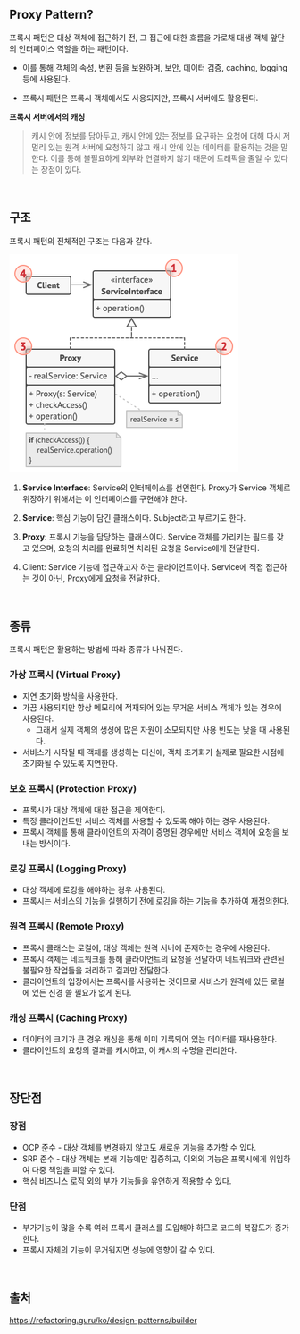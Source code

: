 ## Proxy Pattern?

프록시 패턴은 대상 객체에 접근하기 전, 그 접근에 대한 흐름을 가로채 대생 객체 앞단의 인터페이스 역할을 하는 패턴이다.

- 이를 통해 객체의 속성, 변환 등을 보완하며, 보안, 데이터 검증, caching, logging 등에 사용된다.

- 프록시 패턴은 프록시 객체에서도 사용되지만, 프록시 서버에도 활용된다.

**프록시 서버에서의 캐싱**
> 캐시 안에 정보를 담아두고, 캐시 안에 있는 정보를 요구하는 요청에 대해 다시 저 멀리 있는 원격 서버에 요청하지 않고 캐시 안에 있는 데이터를 활용하는 것을 말한다. 이를 통해 불필요하게 외부와 연결하지 않기 때문에 트래픽을 줄일 수 있다는 장점이 있다.

<br>

## 구조

프록시 패턴의 전체적인 구조는 다음과 같다.

![proxy.png](proxy.png)

1. **Service Interface**: Service의 인터페이스를 선언한다. Proxy가 Service 객체로 위장하기 위해서는 
이 인터페이스를 구현해야 한다.

2. **Service**: 핵심 기능이 담긴 클래스이다. Subject라고 부르기도 한다.

3. **Proxy**: 프록시 기능을 담당하는 클래스이다. Service 객체를 가리키는 필드를 갖고 있으며, 요청의 처리를 
완료하면 처리된 요청을 Service에게 전달한다.

4. Client: Service 기능에 접근하고자 하는 클라이언트이다. Service에 직접 접근하는 것이 아닌, Proxy에게 요청을 
전달한다.

<br>

## 종류

프록시 패턴은 활용하는 방법에 따라 종류가 나눠진다.

### 가상 프록시 (Virtual Proxy)

- 지연 초기화 방식을 사용한다.
- 가끔 사용되지만 항상 메모리에 적재되어 있는 무거운 서비스 객체가 있는 경우에 사용된다.
    - 그래서 실제 객체의 생성에 많은 자원이 소모되지만 사용 빈도는 낮을 때 사용된다.
- 서비스가 시작될 때 객체를 생성하는 대신에, 객체 초기화가 실제로 필요한 시점에 초기화될 수 있도록 지연한다.

### 보호 프록시 (Protection Proxy)

- 프록시가 대상 객체에 대한 접근을 제어한다.
- 특정 클라이언트만 서비스 객체를 사용할 수 있도록 해야 하는 경우 사용된다.
- 프록시 객체를 통해 클라이언트의 자격이 증명된 경우에만 서비스 객체에 요청을 보내는 방식이다.

### 로깅 프록시 (Logging Proxy)

- 대상 객체에 로깅을 해야하는 경우 사용된다.
- 프록시는 서비스의 기능을 실행하기 전에 로깅을 하는 기능을 추가하여 재정의한다.

### 원격 프록시 (Remote Proxy)

- 프록시 클래스는 로컬에, 대상 객체는 원격 서버에 존재하는 경우에 사용된다.
- 프록시 객체는 네트워크를 통해 클라이언트의 요청을 전달하여 네트워크와 관련된 불필요한 작업들을 처리하고 결과만 전달한다.
- 클라이언트의 입장에서는 프록시를 사용하는 것이므로 서비스가 원격에 있든 로컬에 있든 신경 쓸 필요가 없게 된다.

### 캐싱 프록시 (Caching Proxy)

- 데이터의 크기가 큰 경우 캐싱을 통해 이미 기록되어 있는 데이터를 재사용한다.
- 클라이언트의 요청의 결과를 캐시하고, 이 캐시의 수명을 관리한다.

<br>

## 장단점

### 장점

- OCP 준수 - 대상 객체를 변경하지 않고도 새로운 기능을 추가할 수 있다.
- SRP 준수 - 대상 객체는 본래 기능에만 집중하고, 이외의 기능은 프록시에게 위임하여 다중 책임을 피할 수 있다.
- 핵심 비즈니스 로직 외의 부가 기능들을 유연하게 적용할 수 있다.

### 단점

- 부가기능이 많을 수록 여러 프록시 클래스를 도입해야 하므로 코드의 복잡도가 증가한다.
- 프록시 자체의 기능이 무거워지면 성능에 영향이 갈 수 있다.

<br>

## 출처
https://refactoring.guru/ko/design-patterns/builder